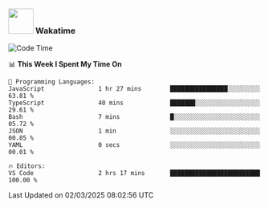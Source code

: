 ### <img src="https://media.giphy.com/media/VgCDAzcKvsR6OM0uWg/giphy.gif" width="50"> Wakatime

  <!--START_SECTION:waka-->
![Code Time](http://img.shields.io/badge/Code%20Time-1%2C505%20hrs%2020%20mins-blue)

📊 **This Week I Spent My Time On** 

```text
💬 Programming Languages: 
JavaScript               1 hr 27 mins        ████████████████░░░░░░░░░   63.81 % 
TypeScript               40 mins             ███████░░░░░░░░░░░░░░░░░░   29.61 % 
Bash                     7 mins              █░░░░░░░░░░░░░░░░░░░░░░░░   05.72 % 
JSON                     1 min               ░░░░░░░░░░░░░░░░░░░░░░░░░   00.85 % 
YAML                     0 secs              ░░░░░░░░░░░░░░░░░░░░░░░░░   00.01 % 

🔥 Editors: 
VS Code                  2 hrs 17 mins       █████████████████████████   100.00 % 
```


 Last Updated on 02/03/2025 08:02:56 UTC
<!--END_SECTION:waka-->
